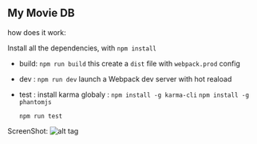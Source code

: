 ## My Movie DB

how does it work:

Install all the dependencies, with ```npm install```

- build: ```npm run build```
this create a ```dist``` file with ```webpack.prod``` config

- dev : ```npm run dev```
launch a Webpack dev server with hot reaload

- test : 
	install karma globaly : 
	```npm install -g karma-cli```
	```npm install -g phantomjs ```
	
	```npm run test```


ScreenShot:
![alt tag](./demo.gif)